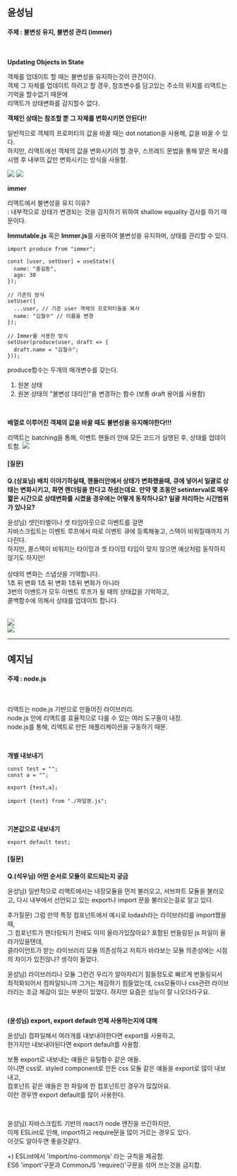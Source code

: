 ## 윤성님
#### 주제 : 불변성 유지, 불변성 관리 (immer)  

</br>

**Updating Objects in State**

객체를 업데이트 할 때는 불변성을 유지하는것이 관건이다.  
객체 그 자체를 업데이트 하려고 할 경우, 참조변수를 담고있는 주소의 위치를 리액트는 기억을 할수없기 때문에  
리액트가 상태변화를 감지할수 없다.

**객체인 상태는 참조할 뿐 그 자체를 변화시키면 안된다!!**

일반적으로 객체의 프로퍼티의 값을 바꿀 때는 dot notation을 사용해, 값을 바꿀 수 있다.  
하지만, 리액트에선 객체의 값을 변화시키려 할 경우, 스프레드 문법을 통해 얕은 복사를 시행 후 내부의 값만 변화시키는 방식을 사용함.

<img src="https://blog.kakaocdn.net/dn/cmDcfn/btshhHK6IPf/qlN3aBKEdvqQ6PitIItnxK/img.png">
<img src="https://blog.kakaocdn.net/dn/bTE3kV/btshlYjIBI5/EDK60XB0GTBs4OiFPknAQK/img.png">

**immer**

리액트에서 불변성을 유지 이유?  
: 내부적으로 상태가 변경되는 것을 감지하기 위하여 shallow equality 검사를 하기 때문이다.  

**Immutable.js** 혹은 **Immer.js**를 사용하여 불변성을 유지하며, 상태를 관리할 수 있다.
```
import produce from "immer";

const [user, setUser] = useState({
  name: "홍길동",
  age: 30
});

// 기존의 방식
setUser({
  ...user, // 기존 user 객체의 프로퍼티들을 복사
  name: "김철수" // 이름을 변경
});

// Immer를 사용한 방식
setUser(produce(user, draft => {
  draft.name = "김철수";
}));
```

produce함수는 두개의 매개변수를 갖는다.
1) 원본 상태
2) 원본 상태의 "불변성 대리인"을 변경하는 함수 (보통 draft 용어를 사용함)
</br>

**배열로 이루어진 객체의 값을 바꿀 때도 불변성을 유지해야한다!!!**
</br>

리액트는 batching을 통해, 이벤트 핸들러 안에 모든 코드가 실행된 후, 상태를 업데이트함.
<img src="https://img1.daumcdn.net/thumb/R1280x0/?scode=mtistory2&fname=https%3A%2F%2Fblog.kakaocdn.net%2Fdn%2FZWMu6%2Fbtshih58rtS%2FMEj8LHyoGjBjUJmaOGOEgk%2Fimg.png">

#### [질문]
**Q.(상표님) 배치 이야기하실때, 핸들러안에서 상태가 변화했을때, 큐에 넣어서 일괄로 상태는 변화시키고, 화면 렌더링을 한다고 하셨는데요. 만약 몇 초동안 setinterval로
매우 짧은 시간으로 상태변화를 시켰을 경우에는 어떻게 동작하나요? 일괄 처리하는 시간범위가 있나요?**  

윤성님) 셋인터벌이나 셋 타임아웃으로 이벤트를 걸면  
자바스크립트는 이벤트 루프에서 따로 이벤트 큐에 등록해놓고, 스택이 비워질때까지 기다린다.  
하지만, 콜스택이 비워지는 타이밍과 셋 타이밍 타임이 맞지 않으면 예상처럼 동작하지 않기도 하지만!  
</br>
상태의 변화는 스냅샷을 기억합니다.  
1초 뒤 변화 1초 뒤 변화 1초뒤 변화가 아니라  
3번의 이벤트가 모두 이벤트 루프가 될 때의 상태값을 기억하고,  
콜백함수에 의해서 상태를 업데이트 합니다.  
</br>

<img src="https://img1.daumcdn.net/thumb/R1280x0/?scode=mtistory2&fname=https%3A%2F%2Fblog.kakaocdn.net%2Fdn%2Frf2Yk%2Fbtshh64Uphu%2Fok6rSsrjyskK06wrIqqXO1%2Fimg.png">
</br>
<img src="https://img1.daumcdn.net/thumb/R1280x0/?scode=mtistory2&fname=https%3A%2F%2Fblog.kakaocdn.net%2Fdn%2FnLfTo%2FbtshhKOC9Ny%2FLkAtTcStKs8l4I2Ex5X5J1%2Fimg.png">

--------
## 예지님
#### 주제 : node.js

</br>

리액트는 node.js 기반으로 만들어진 라이브러리.   
node.js 안에 리액트를 효율적으로 다룰 수 있는 여러 도구들이 내장.  
node.js를 통해, 리액트로 만든 애플리케이션을 구동하기 때문.  

</br>

**개별 내보내기**  
```
const test = "";
const a = "";

export {test,a};
```

```
import {test} from "./파일명.js";
```
</br>

**기본값으로 내보내기**
```
export default test;
```

#### [질문]
**Q.(석우님) 어떤 순서로 모듈이 로드되는지 궁금**

윤성님) 일반적으로 리액트에서는 내장모듈을 먼저 불러오고, 서브파트 모듈을 불러오고, 다시 내부에서 선언되고 있는 export나 import 문을 불러오는걸로 알고 있다.

추가질문) 그럼 만약 특정 컴포넌트에서 예시로 lodash라는 라이브러리를 import했을때,  
그 컴포넌트가 렌더링되기 전에도 이미 올라가있잖아요? 포함된 번들링된 js 파일이 올라가있을텐데,  
클라이언트가 받는 라이브러리 모듈 의존성하고 저희가 바라보는 모듈 의존성에는 시점의 차이가 있진않나? 생각이 들었다.

윤성님) 라이브러리나 모듈 그런건 우리가 알아차리기 힘들정도로 빠르게 번들링되서 최적화되어서 컴파일되니까 그거는 체감하기 힘들었는데,
css모듈이나 css관련 라이브러리는 조금 체감이 있는 부분이 있었다. 하지만 요즘은 성능이 잘 나오더라구요.

</br>

**(윤성님) export, export default 언제 사용하는지에 대해**

윤성님) 컴파일해서 여러개를 내보내야한다면 export를 사용하고,  
한가지만 내보내야된다면 export default를 사용함.  

보통 export로 내보내는 얘들은 유틸함수 같은 애들.  
아니면 css로. styled component로 만든 css 모듈 같은 얘들을 export로 많이 내보내고,  
컴포넌트 같은 얘들은 한 파일에 한 컴포넌트인 경우가 많잖아요.  
이런 경우엔 export default를 많이 사용한다.  

</br>

윤성님) 자바스크립트 기반의 react가 node 엔진을 쓰긴하지만,  
이제 ESLint로 인해, import하고 require문을 많이 거르는 경우도 있다.  
이것도 알아두면 좋을것같다.  

+) ESLint에서 'import/no-commonjs' 라는 규칙을 제공함.  
ES6 'import'구문과 CommonJS 'require()'구문을 섞어 쓰는것을 금지함.
